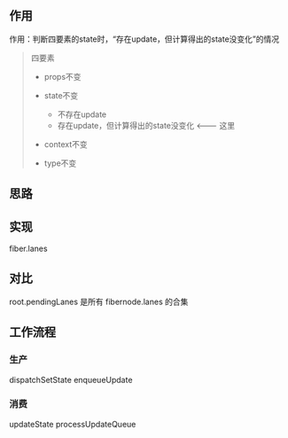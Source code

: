 ## 作用

作用：判断四要素的state时，“存在update，但计算得出的state没变化”的情况

> 四要素
>
> - props不变
> - state不变
>
>   - 不存在update
>   - 存在update，但计算得出的state没变化 <--- 这里
>
> - context不变
> - type不变

## 思路

## 实现

fiber.lanes

## 对比

root.pendingLanes 是所有 fibernode.lanes 的合集

## 工作流程

### 生产

dispatchSetState
enqueueUpdate

### 消费

updateState
processUpdateQueue
